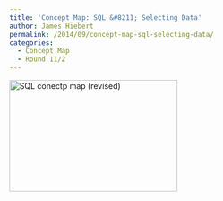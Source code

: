 ```yaml
---
title: 'Concept Map: SQL &#8211; Selecting Data'
author: James Hiebert
permalink: /2014/09/concept-map-sql-selecting-data/
categories:
  - Concept Map
  - Round 11/2
---
```

<p><a href="http://teaching.software-carpentry.org/wp-content/uploads/2014/09/concept_map1.jpg"><a href="http://teaching.software-carpentry.org/wp-content/uploads/2014/09/DSC_0035.jpg"><img class="alignnone size-medium wp-image-8932" alt="SQL conectp map (revised)" src="http://teaching.software-carpentry.org/wp-content/uploads/2014/09/DSC_0035-300x199.jpg" width="300" height="199" /></a></a></p>
